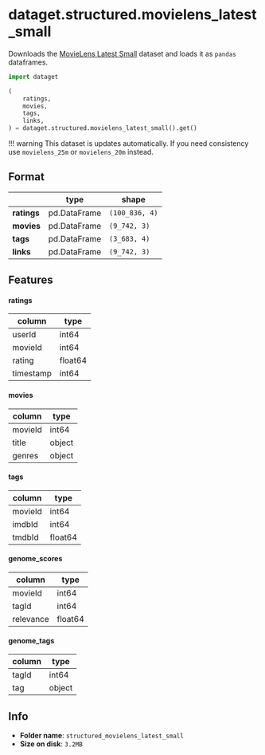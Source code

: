 # dataget.structured.movielens_latest_small
Downloads the [MovieLens Latest Small](https://grouplens.org/datasets/movielens/latest/) dataset and loads it as `pandas` dataframes.

```python
import dataget

(
    ratings,
    movies,
    tags,
    links,
) = dataget.structured.movielens_latest_small().get()
```

!!! warning
    This dataset is updates automatically. If you need consistency use `movielens_25m` or `movielens_20m` instead.

## Format
|             | type         | shape          |
| ----------- | ------------ | -------------- |
| **ratings** | pd.DataFrame | `(100_836, 4)` |
| **movies**  | pd.DataFrame | `(9_742, 3)`   |
| **tags**    | pd.DataFrame | `(3_683, 4)`   |
| **links**   | pd.DataFrame | `(9_742, 3)`   |

## Features
#### ratings
| column    | type    |
| --------- | ------- |
| userId    | int64   |
| movieId   | int64   |
| rating    | float64 |
| timestamp | int64   |

#### movies
| column  | type   |
| ------- | ------ |
| movieId | int64  |
| title   | object |
| genres  | object |

#### tags
| column  | type    |
| ------- | ------- |
| movieId | int64   |
| imdbId  | int64   |
| tmdbId  | float64 |

#### genome_scores
| column    | type    |
| --------- | ------- |
| movieId   | int64   |
| tagId     | int64   |
| relevance | float64 |

#### genome_tags
| column | type   |
| ------ | ------ |
| tagId  | int64  |
| tag    | object |

## Info
* **Folder name**: `structured_movielens_latest_small`
* **Size on disk**: `3.2MB`